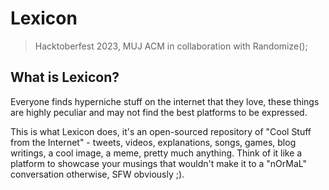 # Lexicon
> Hacktoberfest 2023, MUJ ACM in collaboration with Randomize();

## What is Lexicon?
Everyone finds hyperniche stuff on the internet that they love, these things are highly peculiar and may not find the best platforms to be expressed. 

This is what Lexicon does, it's an open-sourced repository of "Cool Stuff from the Internet" - tweets, videos, explanations, songs, games, blog writings, a cool image, a meme, pretty much anything. Think of it like a platform to showcase your musings that wouldn't make it to a "nOrMaL" conversation otherwise, SFW obviously ;).